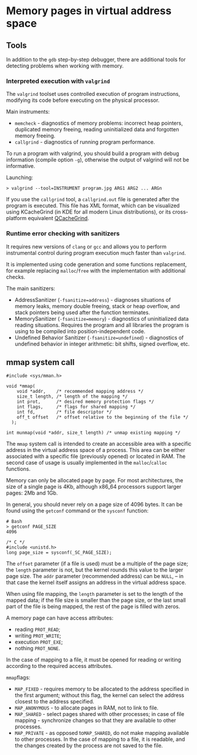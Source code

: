 # Memory pages in virtual address space

## Tools

In addition to the `gdb` step-by-step debugger, there are additional tools for detecting problems when working with memory.

### Interpreted execution with `valgrind`

The `valgrind` toolset uses controlled execution of program instructions, modifying its code before executing on the physical processor.

Main instruments:
 * `memcheck` - diagnostics of memory problems: incorrect heap pointers, duplicated memory freeing, reading uninitialized data and forgotten memory freeing.
 * `callgrind` - diagnostics of running program performance.

To run a program with valgrind, you should build a program with debug information (compile option `-g`), otherwise the output of valgrind will not be informative.

Launching:
```
> valgrind --tool=INSTRUMENT program.jpg ARG1 ARG2 ... ARGn
```

If you use the `callgrind` tool, a `callgrind.out` file is generated after the program is executed. This file has XML format, which can be visualized using KCacheGrind (in KDE for all modern Linux distributions), or its cross-platform equivalent [QCacheGrind](https://sourceforge.net/projects/qcachegrindwin/).

### Runtime error checking with sanitizers

It requires new versions of `clang` or `gcc` and allows you to perform instrumental control during program execution much faster than `valgrind`.

It is implemented using code generation and some functions replacement, for example replacing `malloc`/`free` with the implementation with additional checks.

The main sanitizers:
 * AddressSanitizer (`-fsanitize=address`) - diagnoses situations of memory leaks, memory double freeing, stack or heap overflow, and stack pointers being used after the function terminates.
 * MemorySanitizer (`-fsanitize=memory`) - diagnostics of uninitialized data reading situations. Requires the program and all libraries the program is using to be compiled into position-independent code.
 * Undefined Behavior Sanitizer (`-fsanitize=undefined`) - diagnostics of undefined behavior in integer arithmetic: bit shifts, signed overflow, etc.

## mmap system call

```
#include <sys/mman.h>

void *mmap(
    void *addr,    /* recommended mapping address */
    size_t length, /* length of the mapping */
    int prot,      /* desired memory protection flags */
    int flags,     /* flags for shared mapping */
    int fd,        /* file descriptor */
    off_t offset   /* offset relative to the beginning of the file */
  );

int munmap(void *addr, size_t length) /* unmap existing mapping */
```

The `mmap` system call is intended to create an accessible area with a specific address in the virtual address space of a process. This area can be either associated with a specific file (previously opened) or located in RAM. The second case of usage is usually implemented in the `malloc`/`calloc` functions.

Memory can only be allocated page by page. For most architectures, the size of a single page is 4Kb, although x86_64 processors support larger pages: 2Mb and 1Gb.

In general, you should never rely on a page size of 4096 bytes. It can be found using the `getconf` command or the `sysconf` function:
```
# Bash
> getconf PAGE_SIZE
4096

/* C */
#include <unistd.h>
long page_size = sysconf(_SC_PAGE_SIZE);
```

The `offset` parameter (if a file is used) must be a multiple of the page size; the `length` parameter is not, but the kernel rounds this value to the larger page size. The `addr` parameter (recommended address) can be `NULL`, – in that case the kernel itself assigns an address in the virtual address space.

When using file mapping, the `length` parameter is set to the length of the mapped data; if the file size is smaller than the page size, or the last small part of the file is being mapped, the rest of the page is filled with zeros.

A memory page can have access attributes:
 * reading `PROT_READ`;
 * writing `PROT_WRITE`;
 * execution `PROT_EXE`;
 * nothing `PROT_NONE`.

In the case of mapping to a file, it must be opened for reading or writing according to the required access attributes.

`mmap`flags:
 * `MAP_FIXED` - requires memory to be allocated to the address specified in the first argument; without this flag, the kernel can select the address closest to the address specified.
 * `MAP_ANONYMOUS` - to allocate pages in RAM, not to link to file.
 * `MAP_SHARED` - select pages shared with other processes; in case of file mapping - synchronize changes so that they are available to other processes.
 * `MAP_PRIVATE` - as opposed to`MAP_SHARED`, do not make mapping available to other processes. In the case of mapping to a file, it is readable, and the changes created by the process are not saved to the file.

